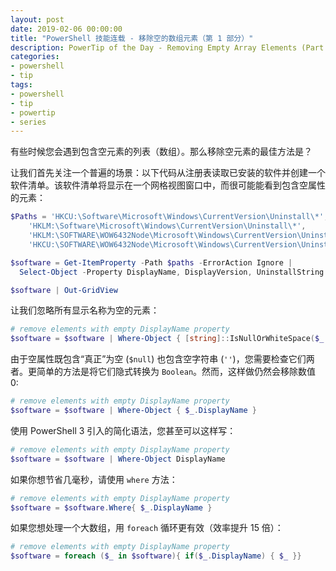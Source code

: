 ```yaml
---
layout: post
date: 2019-02-06 00:00:00
title: "PowerShell 技能连载 - 移除空的数组元素（第 1 部分）"
description: PowerTip of the Day - Removing Empty Array Elements (Part 1)
categories:
- powershell
- tip
tags:
- powershell
- tip
- powertip
- series
---
```

有些时候您会遇到包含空元素的列表（数组）。那么移除空元素的最佳方法是？

让我们首先关注一个普遍的场景：以下代码从注册表读取已安装的软件并创建一个软件清单。该软件清单将显示在一个网格视图窗口中，而很可能能看到包含空属性的元素：

```powershell
$Paths = 'HKCU:\Software\Microsoft\Windows\CurrentVersion\Uninstall\*',
    'HKLM:\Software\Microsoft\Windows\CurrentVersion\Uninstall\*',
    'HKLM:\SOFTWARE\WOW6432Node\Microsoft\Windows\CurrentVersion\Uninstall\*',
    'HKCU:\SOFTWARE\WOW6432Node\Microsoft\Windows\CurrentVersion\Uninstall\*'

$software = Get-ItemProperty -Path $paths -ErrorAction Ignore |
  Select-Object -Property DisplayName, DisplayVersion, UninstallString

$software | Out-GridView
```

让我们忽略所有显示名称为空的元素：

```powershell
# remove elements with empty DisplayName property
$software = $software | Where-Object { [string]::IsNullOrWhiteSpace($_.DisplayName)}
```

由于空属性既包含“真正”为空 (`$null`) 也包含空字符串 (`''`)，您需要检查它们两者。更简单的方法是将它们隐式转换为 `Boolean`。然而，这样做仍然会移除数值 0:

```powershell
# remove elements with empty DisplayName property
$software = $software | Where-Object { $_.DisplayName }
```

使用 PowerShell 3 引入的简化语法，您甚至可以这样写：

```powershell
# remove elements with empty DisplayName property
$software = $software | Where-Object DisplayName
```

如果你想节省几毫秒，请使用 `where` 方法：

```powershell
# remove elements with empty DisplayName property
$software = $software.Where{ $_.DisplayName }
```

如果您想处理一个大数组，用 `foreach` 循环更有效（效率提升 15 倍）：

```powershell
# remove elements with empty DisplayName property
$software = foreach ($_ in $software){ if($_.DisplayName) { $_ }}
```

<!--本文国际来源：[Removing Empty Array Elements (Part 1)](https://community.idera.com/database-tools/powershell/powertips/b/tips/posts/removing-empty-array-elements-part-1)-->
